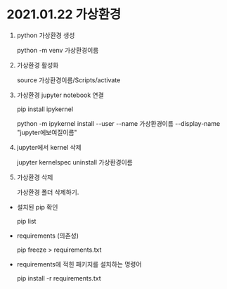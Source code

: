 # 2021.01.22 가상환경

1. python 가상환경 생성

   python -m venv 가상환경이름

2. 가상환경 활성화

   source 가상환경이름/Scripts/activate

3. 가상환경 jupyter notebook 연결

   pip install ipykernel

   python -m ipykernel install --user --name 가상환경이름 --display-name "jupyter에보여질이름"

4. jupyter에서 kernel 삭제

   jupyter kernelspec uninstall 가상환경이름

5. 가상환경 삭제

   가상환경 폴더 삭제하기.



- 설치된 pip 확인

  pip list

- requirements (의존성)

  pip freeze > requirements.txt

- requirements에 적힌 패키지를 설치하는 명령어

  pip install -r requirements.txt